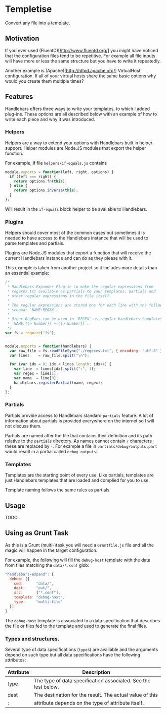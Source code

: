 Templetise
==========
Convert any file into a template.


Motivation
----------
If you ever used (FluentD)[http://www.fluentd.org/] you might have noticed
that the configuration files tend to be repetitive.
For example all file inputs will have more or less the same structure
but you have to write it repeatedly.

Another example is (Apache)[http://httpd.apache.org/] VirtualHost configuration.
If all of your virtual hosts share the same basic options why would you
create them multiple times?


Features
--------
Handlebars offers three ways to write your templates, to which I added plug-ins.
These options are all described below with an example of how to write each
piece and why it was introduced.

### Helpers
Helpers are a way to extend your options with Handlebars built in helper
support.
Helper modules are Node.JS modules that export the helper function.

For example, if file `helpers/if-equals.js` contains
```javascript
module.exports = function(left, right, options) {
  if (left === right) {
    return options.fn(this);
  } else {
    return options.inverse(this);
  }
};
```
Will result in the `if-equals` block helper to be available to Handlebars.

### Plugins
Helpers should cover most of the common cases but sometimes it is needed to
have access to the Handlebars instance that will be used to parse templates
and partials.

Plugins are Node.JS modules that export a function that will receive the
current Handlebars instance and can do as they please with it.

This example is taken from another project so it includes more details
than an essential example:
```javascript
/*
 * Handlebars-Expander Plug-in to make the regular expressions from
 * regexes.txt available as partials to your templates, partials and
 * other regular expressions in the file itself.
 *
 * The regular expressions are stored one for each line with the following
 * schema: `NAME:REGEX`.
 *
 * Other RegExes can be used in `REGEX` as regular Handlebars templates:
 * `NAME:{{> Number}} + {{> Number}}`.
 */
var fs = require("fs");


module.exports = function(handlebars) {
  var raw_file = fs.readFileSync("./regexes.txt", { encoding: "utf-8" });
  var lines    = raw_file.split("\n");

  for (var idx = 0; idx < lines.length; idx++) {
    var line  = lines[idx].split(":", 1);
    var regex = line[1];
    var name  = line[0];
    handlebars.registerPartial(name, regex);
  }
};
```

### Partials
Partials provide access to Handlebars standard `partials` feature.
A lot of information about partials is provided everywhere on the internet
so I will not discuss them.

Partials are named after the file that contains their definition and its path
relative to the `partials` directory.
As names cannot contain `/` characters these are replaced by `-`.
For example a file in `partials/debug/outputs.part` would result in a
partial called `debug-outputs`.

### Templates
Templates are the starting point of every use.
Like partials, templates are just Handlebars templates that are loaded
and complied for you to use.

Template naming follows the same rules as partials.


Usage
-----
TODO


Using as Grunt Task
-----
As this is a Grunt (multi-)task you will need a `Gruntfile.js` file and
all the magic will happen in the target configuration.

For example, the following will fill the `debug-host` template with the
data from files matching the `data/*.conf` glob:
```javascript
"handlebars-expand": {
  debug: [{
    cwd:      "data/",
    dest:     "out/",
    src:      ["*.conf"],
    template: "debug-host",
    type:     "multi-file"
  }]
}
```

The `debug-host` template is associated to a data specification
that describes the file or files fed to the template and used to
generate the final files.

### Types and structures.
Several type of data specifications (`type`s) are available and the arguments
depend on such type but all data specifications have the following attributes:

| Attribute | Description                                                    |
| --------- | -------------------------------------------------------------- |
| type      | The type of data specification associated. See the lest below. |
| dest      | The destination for the result. The actual value of this       |
| :         | attribute depends on the type of attribute itself.             |
